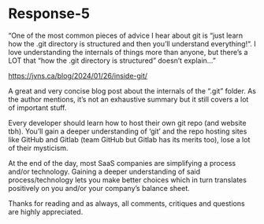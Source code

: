 # Response-5

“One of the most common pieces of advice I hear about git is “just learn
how the .git directory is structured and then you’ll understand
everything!“. I love understanding the internals of things more than
anyone, but there’s a LOT that “how the .git directory is structured”
doesn’t explain…”

<https://jvns.ca/blog/2024/01/26/inside-git/>

A great and very concise blog post about the internals of the “.git”
folder. As the author mentions, it’s not an exhaustive summary but it
still covers a lot of important stuff.

Every developer should learn how to host their own git repo (and website
tbh). You’ll gain a deeper understanding of ‘git’ and the repo hosting
sites like GitHub and Gitlab (team GitHub but Gitlab has its merits
too), lose a lot of their mysticism.

At the end of the day, most SaaS companies are simplifying a process
and/or technology. Gaining a deeper understanding of said
process/technology lets you make better choices which in turn translates
positively on you and/or your company’s balance sheet.

Thanks for reading and as always, all comments, critiques and questions
are highly appreciated.

